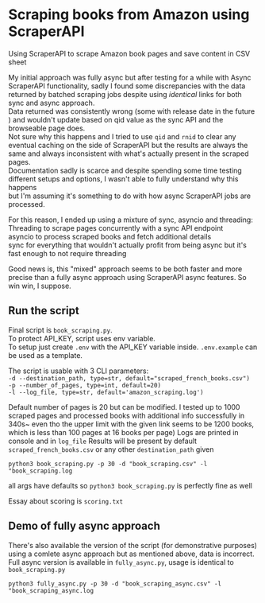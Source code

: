 # Scraping books from Amazon using ScraperAPI
Using ScraperAPI to scrape Amazon book pages and save content in CSV sheet  


My initial approach was fully async but after testing for a while with Async ScraperAPI functionality, sadly I found some discrepancies with the data returned by batched scraping jobs despite using *identical* links for both sync and async approach.  
Data returned was consistently wrong (some with release date in the future ) and wouldn't update based on qid value as the sync API and the browseable page does.  
Not sure why this happens and I tried to use `qid` and `rnid` to clear any eventual caching on the side of ScraperAPI but the results are always the same and always inconsistent with 
what's actually present in the scraped pages.  
Documentation sadly is scarce and despite spending some time testing different setups and options, I wasn't able to fully understand why this happens  
but I'm assuming it's something to do with how async ScraperAPI jobs are processed.

For this reason, I ended up using a mixture of sync, asyncio and threading:
    Threading to scrape pages concurrently with a sync API endpoint  
    asyncio to process scraped books and fetch additional details  
    sync for everything that wouldn't actually profit from being async but it's fast enough to not require threading  

Good news is, this "mixed" approach seems to be both faster and more precise than a fully async approach using ScraperAPI async features. So win win, I suppose.  

## Run the script
Final script is `book_scraping.py`.   
To protect API_KEY, script uses env variable.  
To setup just create `.env` with the API_KEY variable inside. `.env.example` can be used as a template.  

The script is usable with 3 CLI parameters:  
`-d --destination_path, type=str, default="scraped_french_books.csv")`  
`-p --number_of_pages, type=int, default=20)`  
`-l --log_file, type=str, default='amazon_scraping.log')` 

Default number of pages is 20 but can be modified. I tested up to 1000 scraped pages and processed books with additional info successfully in 340s~ even tho the upper limit with the given link seems to be 1200 books, which is less than 100 pages at 16 books per page)
Logs are printed in console and in `log_file`
Results will be present by default `scraped_french_books.csv` or any other `destination_path` given

`python3 book_scraping.py -p 30 -d "book_scraping.csv" -l "book_scraping.log`

all args have defaults so `python3 book_scraping.py` is perfectly fine as well

Essay about scoring is `scoring.txt`


## Demo of fully async approach

There's also available the version of the script (for demonstrative purposes) using a comlete async approach but as mentioned above, data is incorrect.  
Full async version is available in `fully_async.py`, usage is identical to `book_scraping.py` 

`python3 fully_async.py -p 30 -d "book_scraping_async.csv" -l "book_scraping_async.log`

